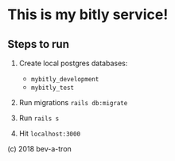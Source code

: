 # This is my bitly service!

## Steps to run

1. Create local postgres databases:  
    - `mybitly_development`  
    - `mybitly_test`

1. Run migrations `rails db:migrate`

1. Run `rails s`

1. Hit `localhost:3000`

(c) 2018 bev-a-tron
